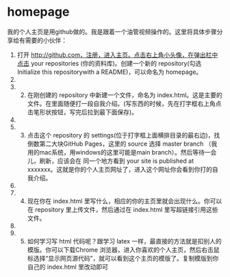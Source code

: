 # homepage

我的个人主页是用github做的。我是跟着一个油管视频操作的。这里将具体步骤分享给有需要的小伙伴：
1. 打开 http://github.com，注册，进入主页。点击右上角小头像，在弹出栏中点击 your repositories (你的资料库)。创建一个新的 repository(勾选 Initialize this repositorywith a README)，可以命名为 homepage。
2. 
3. 2. 在刚创建的 repository 中新建一个文件，命名为 index.html。这是主要的文件。在里面随便打一段自我介绍。(写东西的时候，先在打字框右上角点击笔形状按钮，写完后拉到最下面保存)。
4. 
5. 3. 点击这个 repository 的 settings(位于打字框上面横排目录的最右边)，找倒数第二大块GitHub Pages，这里的 source 选择 master branch （我用的mac系统，用windows的这里可能是main branch）。然后等待一会儿，刷新，应该会在 同一个地方看到 your site is published at xxxxxxx。这就是你的个人主页网址了，进入这个网址你会看到你打的自我介绍。
6. 
7. 4. 现在你在 index.html 里写什么，相应的你的主页里就会出现什么。你可以在 repository 里上传文件，然后通过在 index.html 里写超链接引用这些文件。
8. 
9. 5. 如何学习写 html 代码呢？跟学习 latex 一样，最直接的方法就是扣别人的模版。你可以下载Chrome 浏览器，进入你喜欢的个人主页，然后右击鼠标选择“显示网页源代码”，就可以看到这个主页的模版了。复制模版到你自己的 index.html 里改动即可
